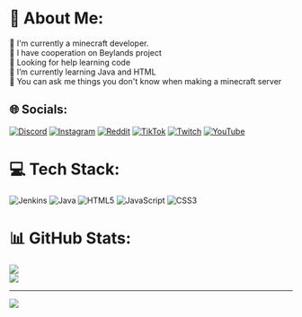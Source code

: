 # 💫 About Me:
🔭 I'm currently a minecraft developer.<br>👯 I have cooperation on Beylands project<br>🤝 Looking for help learning code<br>🌱 I’m currently learning Java and HTML<br>💬 You can ask me things you don't know when making a minecraft server<br>


## 🌐 Socials:
[![Discord](https://img.shields.io/badge/Discord-%237289DA.svg?logo=discord&logoColor=white)](https://discord.gg/https://discord.gg/Beylands) [![Instagram](https://img.shields.io/badge/Instagram-%23E4405F.svg?logo=Instagram&logoColor=white)](https://instagram.com/https://www.instagram.com/wast.wintone/?hl=tr) [![Reddit](https://img.shields.io/badge/Reddit-%23FF4500.svg?logo=Reddit&logoColor=white)](https://reddit.com/user/MalheureuX2) [![TikTok](https://img.shields.io/badge/TikTok-%23000000.svg?logo=TikTok&logoColor=white)](https://tiktok.com/@wintone01_) [![Twitch](https://img.shields.io/badge/Twitch-%239146FF.svg?logo=Twitch&logoColor=white)](https://www.twitch.tv/wintone01) [![YouTube](https://img.shields.io/badge/YouTube-%23FF0000.svg?logo=YouTube&logoColor=white)](https://youtube.com/@UChIcYsLygq98EBzSXw5oMKQ) 

# 💻 Tech Stack:
![Jenkins](https://img.shields.io/badge/jenkins-%232C5263.svg?style=for-the-badge&logo=jenkins&logoColor=white) ![Java](https://img.shields.io/badge/java-%23ED8B00.svg?style=for-the-badge&logo=java&logoColor=white) ![HTML5](https://img.shields.io/badge/html5-%23E34F26.svg?style=for-the-badge&logo=html5&logoColor=white) ![JavaScript](https://img.shields.io/badge/javascript-%23323330.svg?style=for-the-badge&logo=javascript&logoColor=%23F7DF1E) ![CSS3](https://img.shields.io/badge/css3-%231572B6.svg?style=for-the-badge&logo=css3&logoColor=white)
# 📊 GitHub Stats:
![](https://github-readme-stats.vercel.app/api?username=WinTone01&theme=radical&hide_border=false&include_all_commits=false&count_private=false)<br/>
![](https://github-readme-streak-stats.herokuapp.com/?user=WinTone01&theme=radical&hide_border=false)<br/>

---
[![](https://visitcount.itsvg.in/api?id=WinTone01&icon=2&color=5)](https://visitcount.itsvg.in)

